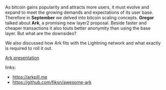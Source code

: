 As bitcoin gains popularity and attracts more users, it must evolve and expand to meet the growing demands and expectations of its user base.
Therefore in **September** we delved into bitcoin scaling concepts. **Gregor** talked about **Ark**, a promising new layer2 proposal. Beside faster and cheaper transactions it also touts better anonymity than using the base layer. But what are the downsides?

We also discussed how Ark fits with the Lightning network and what exactly is required to roll it out.

[Ark presentation](https://github.com/bitcoin-ljubljana/meetup/blob/main/presentations/Ark.pdf)

links:
  - https://arkpill.me
  - https://github.com/fiksn/awesome-ark


